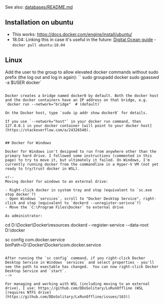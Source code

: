 See also: [databases/README.md](https://github.com/isedwards/kb/blob/master/databases/README.md)

## Installation on ubuntu
- This works: https://docs.docker.com/engine/install/ubuntu/
- 18.04: Linking this in case it's useful in the future: [Digital Ocean guide](https://www.digitalocean.com/community/tutorials/how-to-install-and-use-docker-on-ubuntu-18-04) - `docker pull ubuntu:18.04`

## Linux

Add the user to the group to allow elevated docker commands without sudo prefix (the log out and log in again): 
``
sudo groupadd docker
sudo gpasswd -a $USER docker`
```

Docker creates a bridge named docker0 by default. Both the docker host and the docker containers have an IP address on that bridge, e.g. `docker run --network="bridge"  # (default)`

On the Docker host, type `sudo ip addr show docker0` for details.

If you use `--network="host"` in your docker run command, then 127.0.0.1 in your docker container [will point to your docker host](https://stackoverflow.com/a/24326540).


## Docker for Windows

Docker for Windows isn't designed to run from anywhere other than the primary hard drive. I followed some instructions (commented in this page) to try to move it, but ultimately it failed. On Windows, I'm currently running docker from the commandline in a Hyper-V VM (not yet ready to try/trust docker in WSL).

<!--
Moving docker for windows to an external drive:

- Right-click docker in system tray and stop (equivalent to `sc.exe stop docker`?)
- Open Windows `services`, scroll to "Docker Desktop Service", right-click and stop (equivalent to `dockerd --unregister-serivce`?)
- Move the `C:\Program Files\Docker` to external drive

As administrator:
```
cd D:\Docker\Docker\resources
dockerd --register-service --data-root D:\docker

sc config com.docker.service binPath=D:\Docker\Docker\com.docker.service
```

After running the `sc config` command, if you right-click Docker Desktop Service in Windows `services` and select properties - you'll see the path to exectable has changed.  You can now right-click Docker Desktop Service and `start`.
-->

For managing and working with WSL (including moving to an external drive), I use: https://github.com/DDoSolitary/LxRunOffline (WSL [requires NTFS drive](https://github.com/DDoSolitary/LxRunOffline/issues/163))
